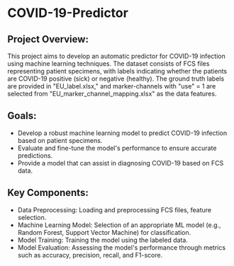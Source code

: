 # COVID-19-Predictor
## Project Overview:
This project aims to develop an automatic predictor for COVID-19 infection using machine learning techniques. The dataset consists of FCS files representing patient specimens, with labels indicating whether the patients are COVID-19 positive (sick) or negative (healthy). The ground truth labels are provided in "EU_label.xlsx," and marker-channels with "use" = 1 are selected from "EU_marker_channel_mapping.xlsx" as the data features.

## Goals:
* Develop a robust machine learning model to predict COVID-19 infection based on patient specimens.
* Evaluate and fine-tune the model's performance to ensure accurate predictions.
* Provide a model that can assist in diagnosing COVID-19 based on FCS data.

## Key Components:
* Data Preprocessing: Loading and preprocessing FCS files, feature selection.
* Machine Learning Model: Selection of an appropriate ML model (e.g., Random Forest, Support Vector Machine) for classification.
* Model Training: Training the model using the labeled data.
* Model Evaluation: Assessing the model's performance through metrics such as accuracy, precision, recall, and F1-score.

